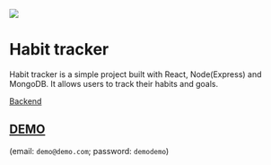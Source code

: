 ![](/github-imgs/habit-tracker.gif)

# Habit tracker

Habit tracker is a simple project built with React, Node(Express) and MongoDB. It allows users to track their habits and goals.

[Backend](https://github.com/ototom/Habit-tracker---backend)

## [DEMO](https://friendly-yonath-024f76.netlify.app/)

(email: `demo@demo.com`; password: `demodemo`)
